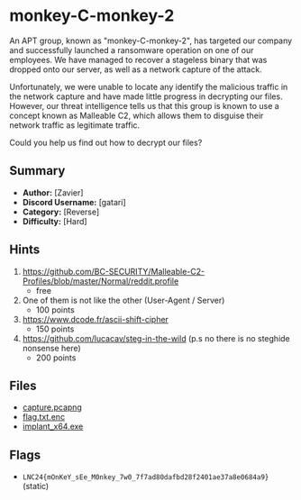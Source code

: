 # monkey-C-monkey-2
An APT group, known as "monkey-C-monkey-2", has targeted our company and successfully launched a ransomware operation on one of our employees. We have managed to recover a stageless binary that was dropped onto our server, as well as a network capture of the attack.

Unfortunately, we were unable to locate any identify the malicious traffic in the network capture and have made little progress in decrypting our files. However, our threat intelligence tells us that this group is known to use a concept known as Malleable C2, which allows them to disguise their network traffic as legitimate traffic.

Could you help us find out how to decrypt our files?

## Summary
- **Author:** [Zavier]
- **Discord Username:** [gatari]
- **Category:** [Reverse]
- **Difficulty:** [Hard]

## Hints
1. https://github.com/BC-SECURITY/Malleable-C2-Profiles/blob/master/Normal/reddit.profile
    - free
2. One of them is not like the other (User-Agent / Server)
    - 100 points
3. https://www.dcode.fr/ascii-shift-cipher
    - 150 points
4. https://github.com/lucacav/steg-in-the-wild (p.s no there is no steghide nonsense here)
    - 200 points

## Files
- [capture.pcapng](./dist/capture.pcapng)
- [flag.txt.enc](./dist/flag.txt.enc)
- [implant_x64.exe](./dist/implant_x64.exe)

## Flags
- `LNC24{mOnKeY_sEe_M0nkey_7w0_7f7ad80dafbd28f2401ae37a8e0684a9}` (static)